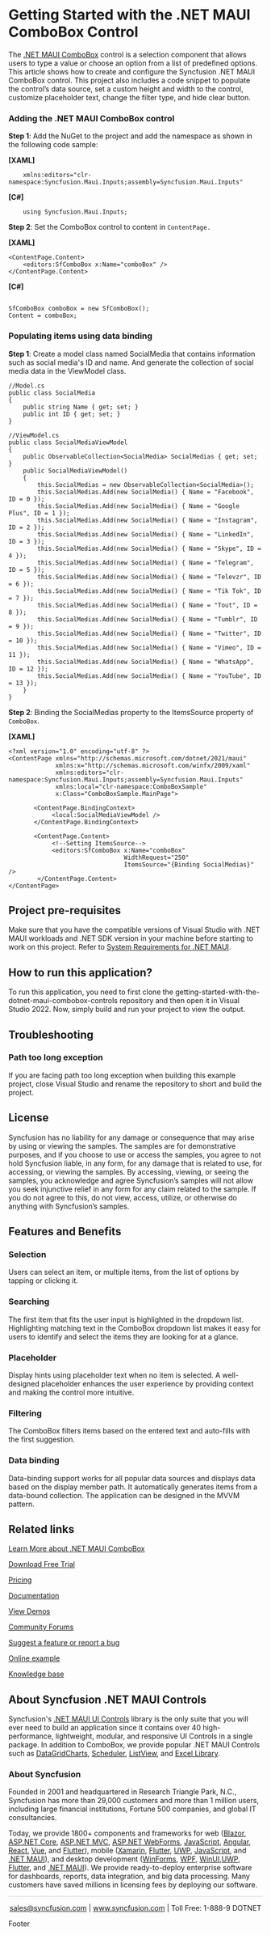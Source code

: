 # Getting Started with the .NET MAUI ComboBox Control

The [.NET MAUI ComboBox](https://www.syncfusion.com/maui-controls/maui-combobox?utm_source=github&utm_medium=listing&utm_campaign=maui-combobox-github-samples) control is a selection component that allows users to type a value or choose an option from a list of predefined options. This article shows how to create and configure the Syncfusion .NET MAUI ComboBox control. This project also includes a code snippet to populate the control’s data source, set a custom height and width to the control, customize placeholder text, change the filter type, and hide clear button.

### Adding the .NET MAUI ComboBox control

**Step 1**: Add the NuGet to the project and add the namespace as shown in the following code sample:

**[XAML]**
```
    xmlns:editors="clr-namespace:Syncfusion.Maui.Inputs;assembly=Syncfusion.Maui.Inputs"
```	

**[C#]**
```
    using Syncfusion.Maui.Inputs;
```

**Step 2**: Set the ComboBox control to content in `ContentPage.`

**[XAML]**
```
<ContentPage.Content>    
    <editors:SfComboBox x:Name="comboBox" />
</ContentPage.Content>
```	

**[C#]**
```
          
SfComboBox comboBox = new SfComboBox(); 
Content = comboBox;  
```

### Populating items using data binding

**Step 1**: Create a model class named SocialMedia that contains information such as social media's ID and name. And generate the collection of social media data in the ViewModel class.

```
//Model.cs
public class SocialMedia
{
    public string Name { get; set; }
    public int ID { get; set; }
}

//ViewModel.cs
public class SocialMediaViewModel
{
    public ObservableCollection<SocialMedia> SocialMedias { get; set; }
    public SocialMediaViewModel()
    {
        this.SocialMedias = new ObservableCollection<SocialMedia>();
        this.SocialMedias.Add(new SocialMedia() { Name = "Facebook", ID = 0 });
        this.SocialMedias.Add(new SocialMedia() { Name = "Google Plus", ID = 1 });
        this.SocialMedias.Add(new SocialMedia() { Name = "Instagram", ID = 2 });
        this.SocialMedias.Add(new SocialMedia() { Name = "LinkedIn", ID = 3 });
        this.SocialMedias.Add(new SocialMedia() { Name = "Skype", ID = 4 });
        this.SocialMedias.Add(new SocialMedia() { Name = "Telegram", ID = 5 });
        this.SocialMedias.Add(new SocialMedia() { Name = "Televzr", ID = 6 });
        this.SocialMedias.Add(new SocialMedia() { Name = "Tik Tok", ID = 7 });
        this.SocialMedias.Add(new SocialMedia() { Name = "Tout", ID = 8 });
        this.SocialMedias.Add(new SocialMedia() { Name = "Tumblr", ID = 9 });
        this.SocialMedias.Add(new SocialMedia() { Name = "Twitter", ID = 10 });
        this.SocialMedias.Add(new SocialMedia() { Name = "Vimeo", ID = 11 });
        this.SocialMedias.Add(new SocialMedia() { Name = "WhatsApp", ID = 12 });
        this.SocialMedias.Add(new SocialMedia() { Name = "YouTube", ID = 13 });
    }
}
```

**Step 2**: Binding the SocialMedias property to the ItemsSource property of `ComboBox`.

**[XAML]**

```
<?xml version="1.0" encoding="utf-8" ?>
<ContentPage xmlns="http://schemas.microsoft.com/dotnet/2021/maui"
             xmlns:x="http://schemas.microsoft.com/winfx/2009/xaml"
             xmlns:editors="clr-namespace:Syncfusion.Maui.Inputs;assembly=Syncfusion.Maui.Inputs"
             xmlns:local="clr-namespace:ComboBoxSample"             
             x:Class="ComboBoxSample.MainPage">

       <ContentPage.BindingContext>
            <local:SocialMediaViewModel />
       </ContentPage.BindingContext>

       <ContentPage.Content>
            <!--Setting ItemsSource-->
            <editors:SfComboBox x:Name="comboBox" 
                                WidthRequest="250"
                                ItemsSource="{Binding SocialMedias}" />
        </ContentPage.Content>
</ContentPage>
```

## Project pre-requisites

Make sure that you have the compatible versions of Visual Studio with .NET MAUI workloads and .NET SDK version in your machine before starting to work on this project. Refer to [System Requirements for .NET MAUI](https://help.syncfusion.com/maui/system-requirements).

## How to run this application?

To run this application, you need to first clone the getting-started-with-the-dotnet-maui-combobox-controls repository and then open it in Visual Studio 2022. Now, simply build and run your project to view the output.

## <a name="troubleshooting"></a>Troubleshooting ##
### Path too long exception
If you are facing path too long exception when building this example project, close Visual Studio and rename the repository to short and build the project.

## License

Syncfusion has no liability for any damage or consequence that may arise by using or viewing the samples. The samples are for demonstrative purposes, and if you choose to use or access the samples, you agree to not hold Syncfusion liable, in any form, for any damage that is related to use, for accessing, or viewing the samples. By accessing, viewing, or seeing the samples, you acknowledge and agree Syncfusion’s samples will not allow you seek injunctive relief in any form for any claim related to the sample. If you do not agree to this, do not view, access, utilize, or otherwise do anything with Syncfusion’s samples.

## Features and Benefits

### Selection
Users can select an item, or multiple items, from the list of options by tapping or clicking it.

### Searching
The first item that fits the user input is highlighted in the dropdown list. Highlighting matching text in the ComboBox dropdown list makes it easy for users to identify and select the items they are looking for at a glance.

### Placeholder
Display hints using placeholder text when no item is selected. A well-designed placeholder enhances the user experience by providing context and making the control more intuitive.

### Filtering
The ComboBox filters items based on the entered text and auto-fills with the first suggestion.

### Data binding
Data-binding support works for all popular data sources and displays data based on the display member path. It automatically generates items from a data-bound collection. The application can be designed in the MVVM pattern.

## Related links
[Learn More about .NET MAUI ComboBox](https://www.syncfusion.com/maui-controls/maui-combobox?utm_source=github&utm_medium=listing&utm_campaign=maui-combobox-github-samples)

[Download Free Trial](https://www.syncfusion.com/downloads/maui?utm_source=github&utm_medium=listing&utm_campaign=maui-combobox-github-samples)

[Pricing](https://www.syncfusion.com/sales/teamlicense?utm_source=github&utm_medium=listing&utm_campaign=maui-combobox-github-samples)

[Documentation](https://help.syncfusion.com/maui/combobox/getting-started?utm_source=github&utm_medium=listing&utm_campaign=maui-combobox-github-samples)

[View Demos](https://github.com/SyncfusionExamples/getting-started-with-the-dotnet-maui-combobox-control.git?utm_source=github&utm_medium=listing&utm_campaign=maui-combobox-github-samples)

[Community Forums](https://www.syncfusion.com/forums/maui?utm_source=github&utm_medium=listing&utm_campaign=maui-combobox-github-samples)

[Suggest a feature or report a bug](https://www.syncfusion.com/feedback/maui?utm_source=github&utm_medium=listing&utm_campaign=maui-combobox-github-samples)

[Online example](https://github.com/syncfusion/maui-demos/tree/master/MAUI/Inputs/SampleBrowser.Maui.Inputs/Samples/ComboBox?utm_source=github&utm_medium=listing&utm_campaign=maui-combobox-github-samples)

[Knowledge base](https://support.syncfusion.com/kb?utm_source=github&utm_medium=listing&utm_campaign=maui-combobox-github-samples)

## About Syncfusion .NET MAUI Controls

Syncfusion's [.NET MAUI UI Controls](https://www.syncfusion.com/maui-controls?utm_source=github&utm_medium=listing&utm_campaign=maui-combobox-github-samples) library is the only suite that you will ever need to build an application since it contains over 40 high-performance, lightweight, modular, and responsive UI Controls in a single package. In addition to ComboBox, we provide popular .NET MAUI Controls such as [DataGrid](https://www.syncfusion.com/maui-controls/maui-datagrid?utm_source=github&utm_medium=listing&utm_campaign=maui-combobox-github-samples)[Charts](https://www.syncfusion.com/maui-controls/maui-cartesian-charts?utm_source=github&utm_medium=listing&utm_campaign=maui-combobox-github-samples), [Scheduler](https://www.syncfusion.com/maui-controls/maui-scheduler?utm_source=github&utm_medium=listing&utm_campaign=maui-combobox-github-samples), [ListView](https://www.syncfusion.com/maui-controls/maui-listview?utm_source=github&utm_medium=listing&utm_campaign=maui-combobox-github-samples), and [Excel Library](https://www.syncfusion.com/document-processing/excel-framework/maui?utm_source=github&utm_medium=listing&utm_campaign=maui-combobox-github-samples).

### About Syncfusion
Founded in 2001 and headquartered in Research Triangle Park, N.C., Syncfusion has more than 29,000 customers and more than 1 million users, including large financial institutions, Fortune 500 companies, and global IT consultancies.

Today, we provide 1800+ components and frameworks for web ([Blazor](https://www.syncfusion.com/blazor-components?utm_source=github&utm_medium=listing&utm_campaign=maui-combobox-github-samples), [ASP.NET Core](https://www.syncfusion.com/aspnet-core-ui-controls?utm_source=github&utm_medium=listing&utm_campaign=maui-combobox-github-samples), [ASP.NET MVC](https://www.syncfusion.com/aspnet-mvc-ui-controls?utm_source=github&utm_medium=listing&utm_campaign=maui-combobox-github-samples), [ASP.NET WebForms](https://www.syncfusion.com/jquery/aspnet-webforms-ui-controls?utm_source=github&utm_medium=listing&utm_campaign=maui-combobox-github-samples), [JavaScript](https://www.syncfusion.com/javascript-ui-controls?utm_source=github&utm_medium=listing&utm_campaign=maui-combobox-github-samples), [Angular](https://www.syncfusion.com/angular-components?utm_source=github&utm_medium=listing&utm_campaign=maui-combobox-github-samples), [React](https://www.syncfusion.com/react-components?utm_source=github&utm_medium=listing&utm_campaign=maui-combobox-github-samples), [Vue](https://www.syncfusion.com/vue-components?utm_source=github&utm_medium=listing&utm_campaign=maui-combobox-github-samples), and [Flutter](https://www.syncfusion.com/flutter-widgets?utm_source=github&utm_medium=listing&utm_campaign=maui-combobox-github-samples)), mobile ([Xamarin](https://www.syncfusion.com/xamarin-ui-controls?utm_source=github&utm_medium=listing&utm_campaign=maui-combobox-github-samples), [Flutter](https://www.syncfusion.com/flutter-widgets?utm_source=github&utm_medium=listing&utm_campaign=maui-combobox-github-samples), [UWP](https://www.syncfusion.com/uwp-ui-controls?utm_source=github&utm_medium=listing&utm_campaign=maui-combobox-github-samples), [JavaScript](https://www.syncfusion.com/javascript-ui-controls?utm_source=github&utm_medium=listing&utm_campaign=maui-combobox-github-samples), and [.NET MAUI](https://www.syncfusion.com/maui-controls?utm_source=github&utm_medium=listing&utm_campaign=maui-combobox-github-samples)), and desktop development ([WinForms](https://www.syncfusion.com/winforms-ui-controls?utm_source=github&utm_medium=listing&utm_campaign=maui-combobox-github-samples), [WPF](https://www.syncfusion.com/wpf-controls?utm_source=github&utm_medium=listing&utm_campaign=maui-combobox-github-samples), [WinUI](https://www.syncfusion.com/winui-controls?utm_source=github&utm_medium=listing&utm_campaign=maui-combobox-github-samples),[UWP](https://www.syncfusion.com/uwp-ui-controls?utm_source=github&utm_medium=listing&utm_campaign=maui-combobox-github-samples), [Flutter](https://www.syncfusion.com/flutter-widgets?utm_source=github&utm_medium=listing&utm_campaign=maui-combobox-github-samples), and [.NET MAUI](https://www.syncfusion.com/maui-controls?utm_source=github&utm_medium=listing&utm_campaign=maui-combobox-github-samples)). We provide ready-to-deploy enterprise software for dashboards, reports, data integration, and big data processing. Many customers have saved millions in licensing fees by deploying our software.

<hr style="height:0.3px;border:none;color:lightgrey;background-color:lightgrey;" />

<p align="center">
<a href="mailto:sales@syncfusion.com?Subject=Syncfusion .NET MAUI ComboBox - GitHub" target="_top">sales@syncfusion.com</a> | <a href="https://www.syncfusion.com?utm_source=github&utm_medium=listing&utm_campaign=maui-combobox-github-samples">www.syncfusion.com</a> | Toll Free: 1-888-9 DOTNET <br>
</p>
Footer
